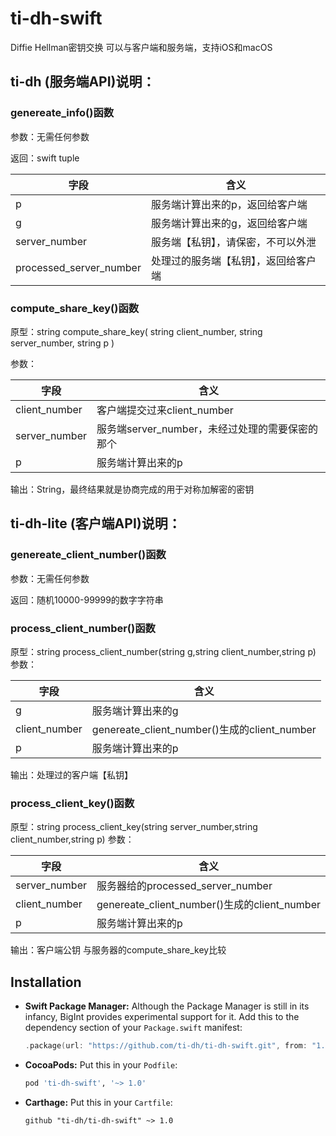 # ti-dh-swift
Diffie Hellman密钥交换 可以与客户端和服务端，支持iOS和macOS
## ti-dh (服务端API)说明：

### genereate_info()函数
参数：无需任何参数

返回：swift tuple

| 字段 | 含义 |
| ------------ | ------------ |
| p |服务端计算出来的p，返回给客户端 |
| g |服务端计算出来的g，返回给客户端 |
| server_number |服务端【私钥】，请保密，不可以外泄 |
| processed_server_number |处理过的服务端【私钥】，返回给客户端 |


### compute\_share\_key()函数
原型：string compute\_share\_key( string client_number, string server_number, string p )

参数：

| 字段 | 含义 |
| ------------ | ------------ |
| client_number |客户端提交过来client_number |
| server_number |服务端server_number，未经过处理的需要保密的那个 |
| p |服务端计算出来的p |

输出：String，最终结果就是协商完成的用于对称加解密的密钥

## ti-dh-lite (客户端API)说明：
### genereate\_client\_number()函数
参数：无需任何参数

返回：随机10000-99999的数字字符串
### process\_client\_number()函数
原型：string process\_client\_number(string g,string client_number,string p)
参数：

| 字段 | 含义 |
| ------------ | ------------ |
| g |服务端计算出来的g |
| client_number |genereate\_client\_number()生成的client_number |
| p |服务端计算出来的p |

输出：处理过的客户端【私钥】

### process\_client\_key()函数
原型：string process\_client\_key(string server_number,string client_number,string p)
参数：

| 字段 | 含义 |
| ------------ | ------------ |
| server_number |服务器给的processed_server_number |
| client_number |genereate\_client\_number()生成的client_number |
| p |服务端计算出来的p |

输出：客户端公钥 与服务器的compute\_share\_key比较


## Installation
- **Swift Package Manager:**
  Although the Package Manager is still in its infancy, BigInt provides experimental support for it.
  Add this to the dependency section of your `Package.swift` manifest:

    ```Swift
    .package(url: "https://github.com/ti-dh/ti-dh-swift.git", from: "1.0.0")
    ```

- **CocoaPods:** Put this in your `Podfile`:

    ```Ruby
    pod 'ti-dh-swift', '~> 1.0'
    ```

- **Carthage:** Put this in your `Cartfile`:

    ```
    github "ti-dh/ti-dh-swift" ~> 1.0
    ```
